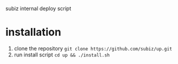 subiz internal deploy script

# installation
1. clone the repository
```git clone https://github.com/subiz/up.git```
2. run install script
```cd up && ./install.sh```
